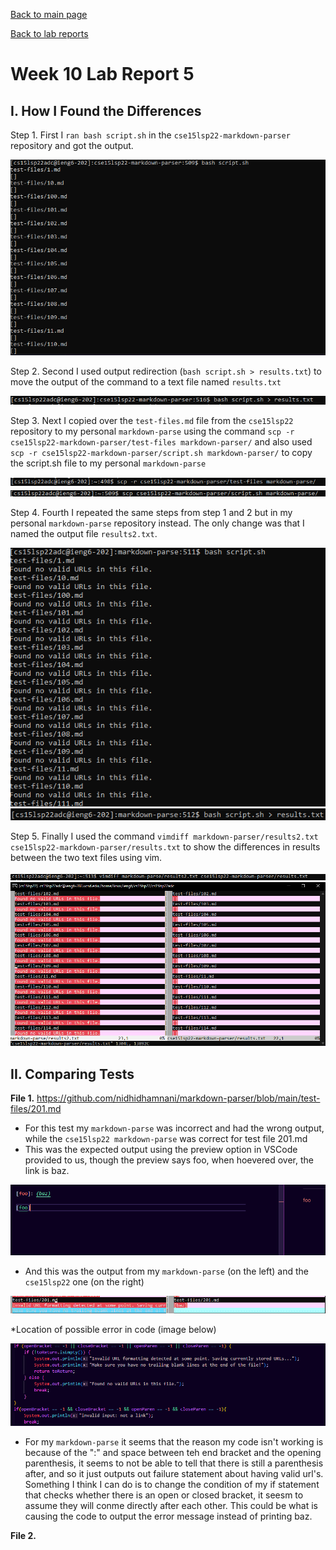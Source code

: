 [Back to main page](https://lykevin2341.github.io/cse15l-lab-reports/index.html)

[Back to lab reports](https://lykevin2341.github.io/cse15l-lab-reports/LabReports.html)

# Week 10 Lab Report 5

## I. How I Found the Differences

Step 1. First I `ran bash script.sh` in the `cse15lsp22-markdown-parser` repository and got the output.

![image](Lab5Images/bash%20script%20cse.png)

Step 2. Second I used output redirection (`bash script.sh > results.txt`) to move the output of the command to a text file named `results.txt`

![image](Lab5Images/output%20redirection%201.png)

Step 3. Next I copied over the `test-files.md` file from the `cse15lsp22` repository to my personal `markdown-parse` using the command `scp -r cse15lsp22-markdown-parser/test-files markdown-parser/` and also used `scp -r cse15lsp22-markdown-parser/script.sh markdown-parser/` to copy the script.sh file to my personal `markdown-parse`

![image](Lab5Images/scp%20test%20file.png)
![image](Lab5Images/scp%20script.png)

Step 4. Fourth I repeated the same steps from step 1 and 2 but in my personal `markdown-parse` repository instead. The only change was that I named the output file `results2.txt`.

![image](Lab5Images/bash%20script%20mp.png)
![image](Lab5Images/output%20redirection%202.png)

Step 5. Finally I used the command `vimdiff markdown-parser/results2.txt cse15lsp22-markdown-parser/results.txt` to show the  differences in results between the two text files using vim.

![image](Lab5Images/vimdiff.png)
![image](Lab5Images/vimdiff%20screen.png)

## II. Comparing Tests

**File 1.** https://github.com/nidhidhamnani/markdown-parser/blob/main/test-files/201.md

* For this test my `markdown-parse` was incorrect and had the wrong output, while the `cse15lsp22 markdown-parse` was correct for test file 201.md
* This was the expected output using the preview option in VSCode provided to us, though the preview says foo, when hoevered over, the link is baz.

![image](Lab5Images/prevbiew%20201.png)

* And this was the output from my `markdown-parse` (on the left) and the `cse15lsp22` one (on the right)

![image](Lab5Images/vimdiff%20201.png)


*Location of possible error in code (image below)

![image](Lab5Images/error%20in%20code%201.png)

* For my `markdown-parse` it seems that the reason my code isn't working is because of the ":" and space between teh end bracket and the opening parenthesis, it seems to not be able to tell that there is still a parenthesis after, and so it just outputs out failure statement about having valid url's. Something I think I can do is to change the condition of my if statement that checks whether there is an open or closed bracket, it seesm to assume they will conme directly after each other. This could be what is causing the code to output the error message instead of printing baz.

**File 2.** 